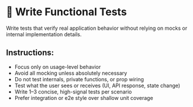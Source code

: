 # 🧪 Write Functional Tests

Write tests that verify real application behavior without relying on mocks or internal implementation details.

## Instructions:
- Focus only on usage-level behavior
- Avoid all mocking unless absolutely necessary
- Do not test internals, private functions, or prop wiring
- Test what the user sees or receives (UI, API response, state change)
- Write 1–3 concise, high-signal tests per scenario
- Prefer integration or e2e style over shallow unit coverage
